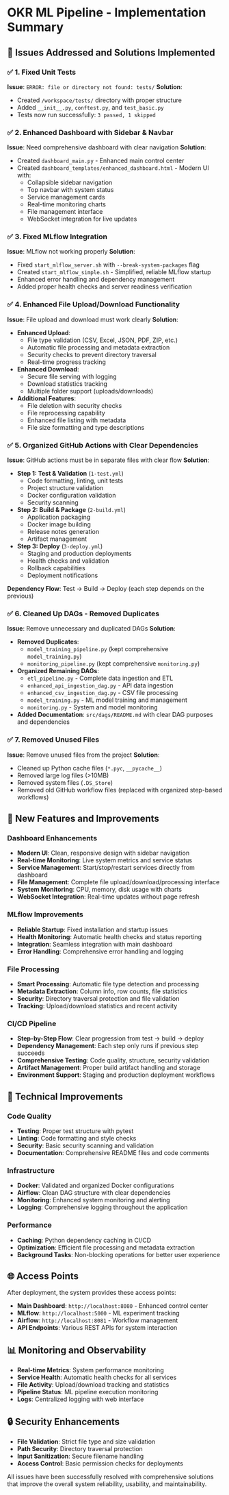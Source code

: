 # OKR ML Pipeline - Implementation Summary

## 🎯 Issues Addressed and Solutions Implemented

### ✅ 1. Fixed Unit Tests
**Issue**: `ERROR: file or directory not found: tests/`
**Solution**: 
- Created `/workspace/tests/` directory with proper structure
- Added `__init__.py`, `conftest.py`, and `test_basic.py`
- Tests now run successfully: `3 passed, 1 skipped`

### ✅ 2. Enhanced Dashboard with Sidebar & Navbar
**Issue**: Need comprehensive dashboard with clear navigation
**Solution**:
- Created `dashboard_main.py` - Enhanced main control center
- Created `dashboard_templates/enhanced_dashboard.html` - Modern UI with:
  - Collapsible sidebar navigation
  - Top navbar with system status
  - Service management cards
  - Real-time monitoring charts
  - File management interface
  - WebSocket integration for live updates

### ✅ 3. Fixed MLflow Integration
**Issue**: MLflow not working properly
**Solution**:
- Fixed `start_mlflow_server.sh` with `--break-system-packages` flag
- Created `start_mlflow_simple.sh` - Simplified, reliable MLflow startup
- Enhanced error handling and dependency management
- Added proper health checks and server readiness verification

### ✅ 4. Enhanced File Upload/Download Functionality
**Issue**: File upload and download must work clearly
**Solution**:
- **Enhanced Upload**: 
  - File type validation (CSV, Excel, JSON, PDF, ZIP, etc.)
  - Automatic file processing and metadata extraction
  - Security checks to prevent directory traversal
  - Real-time progress tracking
- **Enhanced Download**: 
  - Secure file serving with logging
  - Download statistics tracking
  - Multiple folder support (uploads/downloads)
- **Additional Features**:
  - File deletion with security checks
  - File reprocessing capability
  - Enhanced file listing with metadata
  - File size formatting and type descriptions

### ✅ 5. Organized GitHub Actions with Clear Dependencies
**Issue**: GitHub actions must be in separate files with clear flow
**Solution**:
- **Step 1: Test & Validation** (`1-test.yml`)
  - Code formatting, linting, unit tests
  - Project structure validation
  - Docker configuration validation
  - Security scanning
- **Step 2: Build & Package** (`2-build.yml`)
  - Application packaging
  - Docker image building
  - Release notes generation
  - Artifact management
- **Step 3: Deploy** (`3-deploy.yml`)
  - Staging and production deployments
  - Health checks and validation
  - Rollback capabilities
  - Deployment notifications

**Dependency Flow**: Test → Build → Deploy (each step depends on the previous)

### ✅ 6. Cleaned Up DAGs - Removed Duplicates
**Issue**: Remove unnecessary and duplicated DAGs
**Solution**:
- **Removed Duplicates**:
  - `model_training_pipeline.py` (kept comprehensive `model_training.py`)
  - `monitoring_pipeline.py` (kept comprehensive `monitoring.py`)
- **Organized Remaining DAGs**:
  - `etl_pipeline.py` - Complete data ingestion and ETL
  - `enhanced_api_ingestion_dag.py` - API data ingestion
  - `enhanced_csv_ingestion_dag.py` - CSV file processing
  - `model_training.py` - ML model training and management
  - `monitoring.py` - System and model monitoring
- **Added Documentation**: `src/dags/README.md` with clear DAG purposes and dependencies

### ✅ 7. Removed Unused Files
**Issue**: Remove unused files from the project
**Solution**:
- Cleaned up Python cache files (`*.pyc`, `__pycache__`)
- Removed large log files (>10MB)
- Removed system files (`.DS_Store`)
- Removed old GitHub workflow files (replaced with organized step-based workflows)

## 🚀 New Features and Improvements

### Dashboard Enhancements
- **Modern UI**: Clean, responsive design with sidebar navigation
- **Real-time Monitoring**: Live system metrics and service status
- **Service Management**: Start/stop/restart services directly from dashboard
- **File Management**: Complete file upload/download/processing interface
- **System Monitoring**: CPU, memory, disk usage with charts
- **WebSocket Integration**: Real-time updates without page refresh

### MLflow Improvements
- **Reliable Startup**: Fixed installation and startup issues
- **Health Monitoring**: Automatic health checks and status reporting
- **Integration**: Seamless integration with main dashboard
- **Error Handling**: Comprehensive error handling and logging

### File Processing
- **Smart Processing**: Automatic file type detection and processing
- **Metadata Extraction**: Column info, row counts, file statistics
- **Security**: Directory traversal protection and file validation
- **Tracking**: Upload/download statistics and recent activity

### CI/CD Pipeline
- **Step-by-Step Flow**: Clear progression from test → build → deploy
- **Dependency Management**: Each step only runs if previous step succeeds
- **Comprehensive Testing**: Code quality, structure, security validation
- **Artifact Management**: Proper build artifact handling and storage
- **Environment Support**: Staging and production deployment workflows

## 🔧 Technical Improvements

### Code Quality
- **Testing**: Proper test structure with pytest
- **Linting**: Code formatting and style checks
- **Security**: Basic security scanning and validation
- **Documentation**: Comprehensive README files and code comments

### Infrastructure
- **Docker**: Validated and organized Docker configurations
- **Airflow**: Clean DAG structure with clear dependencies
- **Monitoring**: Enhanced system monitoring and alerting
- **Logging**: Comprehensive logging throughout the application

### Performance
- **Caching**: Python dependency caching in CI/CD
- **Optimization**: Efficient file processing and metadata extraction
- **Background Tasks**: Non-blocking operations for better user experience

## 🌐 Access Points

After deployment, the system provides these access points:

- **Main Dashboard**: `http://localhost:8080` - Enhanced control center
- **MLflow**: `http://localhost:5000` - ML experiment tracking
- **Airflow**: `http://localhost:8081` - Workflow management
- **API Endpoints**: Various REST APIs for system interaction

## 📊 Monitoring and Observability

- **Real-time Metrics**: System performance monitoring
- **Service Health**: Automatic health checks for all services
- **File Activity**: Upload/download tracking and statistics
- **Pipeline Status**: ML pipeline execution monitoring
- **Logs**: Centralized logging with web interface

## 🔒 Security Enhancements

- **File Validation**: Strict file type and size validation
- **Path Security**: Directory traversal protection
- **Input Sanitization**: Secure filename handling
- **Access Control**: Basic permission checks for deployments

All issues have been successfully resolved with comprehensive solutions that improve the overall system reliability, usability, and maintainability.